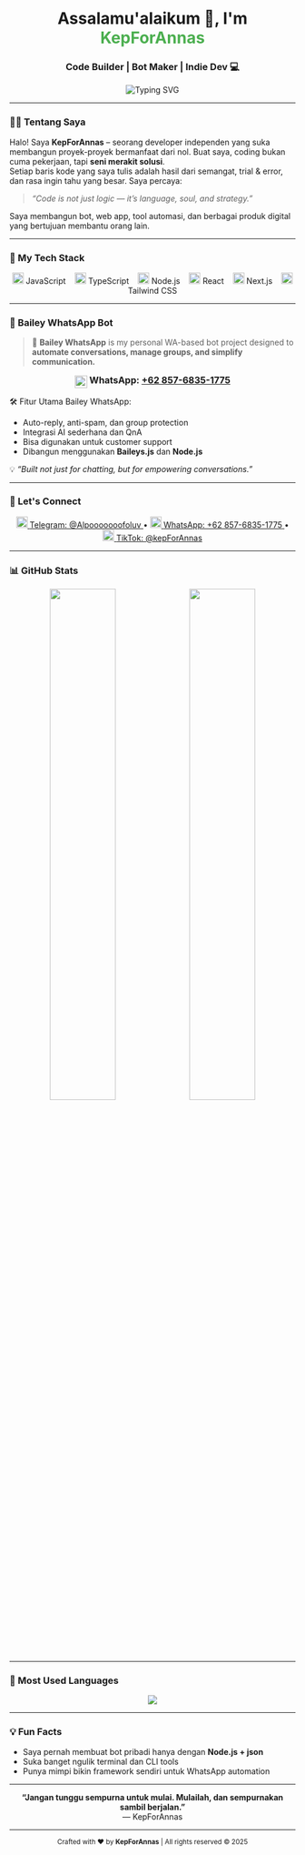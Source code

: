 <h1 align="center">Assalamu'alaikum 👋, I'm <span style="color:#4CAF50;">KepForAnnas</span></h1>
<h3 align="center">Code Builder | Bot Maker | Indie Dev 💻</h3>

<p align="center">
  <img src="https://readme-typing-svg.demolab.com?font=Fira+Code&weight=700&size=24&pause=1000&color=4CAF50&width=500&lines=Welcome+to+my+Code+World!;I+Create+Solutions,+Not+Just+Apps.;Powered+by+Ideas+%26+Execution!" alt="Typing SVG" />
</p>

---

### 👨‍💻 Tentang Saya

Halo! Saya **KepForAnnas** – seorang developer independen yang suka membangun proyek-proyek bermanfaat dari nol. Buat saya, coding bukan cuma pekerjaan, tapi **seni merakit solusi**.  
Setiap baris kode yang saya tulis adalah hasil dari semangat, trial & error, dan rasa ingin tahu yang besar. Saya percaya:

> _“Code is not just logic — it’s language, soul, and strategy.”_

Saya membangun bot, web app, tool automasi, dan berbagai produk digital yang bertujuan membantu orang lain.

---

### 🚀 My Tech Stack

<p align="center">
  <img src="https://cdn.jsdelivr.net/npm/simple-icons@v8/icons/javascript.svg" alt="JavaScript" width="20" /> JavaScript &nbsp;&nbsp;
  <img src="https://cdn.jsdelivr.net/npm/simple-icons@v8/icons/typescript.svg" alt="TypeScript" width="20" /> TypeScript &nbsp;&nbsp;
  <img src="https://cdn.jsdelivr.net/npm/simple-icons@v8/icons/node-dot-js.svg" alt="Node.js" width="20" /> Node.js &nbsp;&nbsp;
  <img src="https://cdn.jsdelivr.net/npm/simple-icons@v8/icons/react.svg" alt="React" width="20" /> React &nbsp;&nbsp;
  <img src="https://cdn.jsdelivr.net/npm/simple-icons@v8/icons/next-dot-js.svg" alt="Next.js" width="20" /> Next.js &nbsp;&nbsp;
  <img src="https://cdn.jsdelivr.net/npm/simple-icons@v8/icons/tailwindcss.svg" alt="Tailwind" width="20" /> Tailwind CSS
</p>

---

### 📱 Bailey WhatsApp Bot

> 🤖 **Bailey WhatsApp** is my personal WA-based bot project designed to **automate conversations, manage groups, and simplify communication.**

<p align="center">
  <img src="https://cdn.jsdelivr.net/npm/simple-icons@v8/icons/whatsapp.svg" alt="WhatsApp" width="22" style="vertical-align: middle;" />
  <span style="font-size:16px; font-weight:bold;"> WhatsApp: <a href="https://wa.me/6285768351775" target="_blank">+62 857-6835-1775</a></span>
</p>

🛠 Fitur Utama Bailey WhatsApp:
- Auto-reply, anti-spam, dan group protection  
- Integrasi AI sederhana dan QnA  
- Bisa digunakan untuk customer support  
- Dibangun menggunakan **Baileys.js** dan **Node.js**

💡 _“Built not just for chatting, but for empowering conversations.”_

---

### 💬 Let's Connect

<p align="center">
  <a href="https://t.me/Alpooooooofoluv" target="_blank">
    <img src="https://cdn.jsdelivr.net/npm/simple-icons@v8/icons/telegram.svg" width="20" alt="Telegram" />
    <span> Telegram: @Alpooooooofoluv</span>
  </a> •
  <a href="https://wa.me/6285768351775" target="_blank">
    <img src="https://cdn.jsdelivr.net/npm/simple-icons@v8/icons/whatsapp.svg" width="20" alt="WhatsApp" />
    <span> WhatsApp: +62 857-6835-1775</span>
  </a> •
  <a href="https://www.tiktok.com/@kepForAnnas" target="_blank">
    <img src="https://cdn.jsdelivr.net/npm/simple-icons@v8/icons/tiktok.svg" width="20" alt="TikTok" />
    <span> TikTok: @kepForAnnas</span>
  </a>
</p>

---

### 📊 GitHub Stats

<p align="center">
  <img src="https://github-readme-stats.vercel.app/api?username=4rnzz&show_icons=true&theme=radical" width="48%" />
  <img src="https://github-readme-streak-stats.herokuapp.com/?user=4rnzz&theme=radical" width="48%" />
</p>

---

### 🧠 Most Used Languages

<p align="center">
  <img src="https://github-readme-stats.vercel.app/api/top-langs/?username=4rnzz&layout=compact&theme=radical" />
</p>

---

### 💡 Fun Facts

- Saya pernah membuat bot pribadi hanya dengan **Node.js + json**  
- Suka banget ngulik terminal dan CLI tools  
- Punya mimpi bikin framework sendiri untuk WhatsApp automation  

---

<p align="center">
  <b>“Jangan tunggu sempurna untuk mulai. Mulailah, dan sempurnakan sambil berjalan.”</b><br/>
  — KepForAnnas
</p>

---

<p align="center">
  <sub>Crafted with ❤️ by <b>KepForAnnas</b> | All rights reserved © 2025</sub>
</p>
